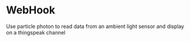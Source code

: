 # WebHook
Use particle photon to read data from an ambient light sensor and display on a thingspeak channel
